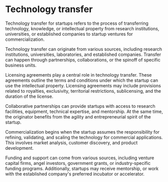# Technology transfer

Technology transfer for startups refers to the process of transferring technology, knowledge, or intellectual property from research institutions, universities, or established companies to startup ventures for commercialization.

Technology transfer can originate from various sources, including research institutions, universities, laboratories, and established companies. Transfer can happen through partnerships, collaborations, or the spinoff of specific business units.

Licensing agreements play a central role in technology transfer. These agreements outline the terms and conditions under which the startup can use the intellectual property. Licensing agreements may include provisions related to royalties, exclusivity, territorial restrictions, sublicensing, and the duration of the license.

Collaborative partnerships can provide startups with access to research facilities, equipment, technical expertise, and mentorship. At the same time, the originator benefits from the agility and entrepreneurial spirit of the startup.

Commercialization begins when the startup assumes the responsibility for refining, validating, and scaling the technology for commercial applications. This involves market analysis, customer discovery, and product development.

Funding and support can come from various sources, including venture capital firms, angel investors, government grants, or industry-specific funding programs. Additionally, startups may receive mentorship, or work with the established company's preferred incubator or accelerator.
